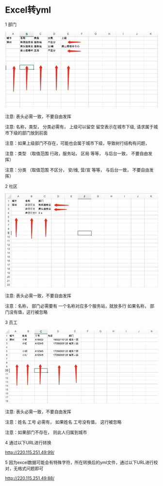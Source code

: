Excel转yml
==================

1 部门

![](image/department.jpg)

注意: 表头必需一致，不要自由发挥

注意: 名称，类型， 分类必需有， 上级可以留空 留空表示在城市下级, 请求属于城市下级的部门放到前面

注意：如果上级部门不存在，可能也会属于城市下级，导致树行结构有问题， 

注意：类型  （取值范围  行政，服务站， 区局 等等， 与后台一致， 不要自由发挥）

注意：分类  （取值范围  不区分， 安/维,  营/宣 等等， 与后台一致， 不要自由发挥）

2 社区

![](image/community.jpg)

注意: 表头必需一致，不要自由发挥

注意：名称， 部门必需要有 一个名称对应多个服务站，就放多行 如果名称， 部门没有值，这行被忽略

3 员工

![](image/employee.jpg)

注意: 表头必需一致，不要自由发挥

注意：姓名 工号 必需有， 如果姓名 工号没有值， 这行被忽略

注意：如果部门不存在， 则此人归属到城市

4 通过以下URL进行转换

http://220.115.251.49:99/

5 因为excel数据可能会有特殊字符，所在转换后的yml文件，通过以下URL进行校对，无格式问题即可

http://220.115.251.49:88/
